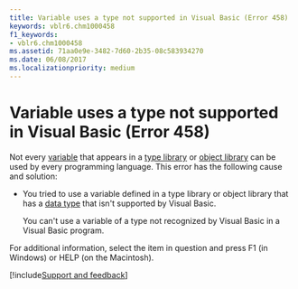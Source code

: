 ```yaml
---
title: Variable uses a type not supported in Visual Basic (Error 458)
keywords: vblr6.chm1000458
f1_keywords:
- vblr6.chm1000458
ms.assetid: 71aa0e9e-3482-7d60-2b35-08c583934270
ms.date: 06/08/2017
ms.localizationpriority: medium
---
```



# Variable uses a type not supported in Visual Basic (Error 458)

Not every [variable](../../Glossary/vbe-glossary.md#variable) that appears in a [type library](../../Glossary/vbe-glossary.md#type-library) or [object library](../../Glossary/vbe-glossary.md#object-library) can be used by every programming language. This error has the following cause and solution:



- You tried to use a variable defined in a type library or object library that has a [data type](../../Glossary/vbe-glossary.md#data-type) that isn't supported by Visual Basic.
    
    You can't use a variable of a type not recognized by Visual Basic in a Visual Basic program.
    

For additional information, select the item in question and press F1 (in Windows) or HELP (on the Macintosh).

[!include[Support and feedback](~/includes/feedback-boilerplate.md)]